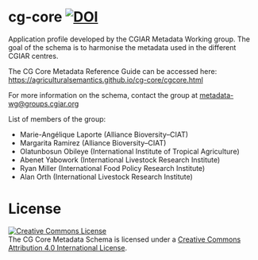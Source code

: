# cg-core [![DOI](https://zenodo.org/badge/188820257.svg)](https://zenodo.org/badge/latestdoi/188820257)

Application profile developed by the CGIAR Metadata Working group. The goal of the schema is to harmonise the metadata used in the different CGIAR centres.

The CG Core Metadata Reference Guide can be accessed here: https://agriculturalsemantics.github.io/cg-core/cgcore.html

For more information on the schema, contact the group at metadata-wg@groups.cgiar.org

List of members of the group:
  - Marie-Angélique Laporte (Alliance Bioversity–CIAT)
  - Margarita Ramirez (Alliance Bioversity–CIAT)
  - Olatunbosun Obileye (International Institute of Tropical Agriculture)
  - Abenet Yabowork (International Livestock Research Institute)
  - Ryan Miller (International Food Policy Research Institute)
  - Alan Orth (International Livestock Research Institute)

# License
<a rel="license" href="http://creativecommons.org/licenses/by/4.0/"><img alt="Creative Commons License" style="border-width:0" src="https://i.creativecommons.org/l/by/4.0/88x31.png" /></a><br /><span xmlns:dct="http://purl.org/dc/terms/" property="dct:title">The CG Core Metadata Schema</span> is licensed under a <a rel="license" href="http://creativecommons.org/licenses/by/4.0/">Creative Commons Attribution 4.0 International License</a>.
